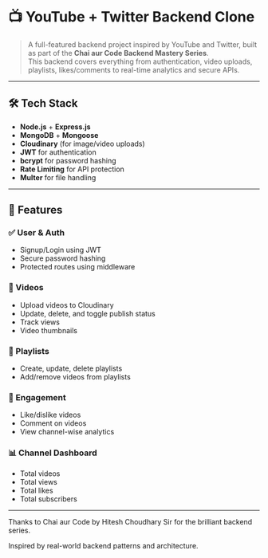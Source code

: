 # 📺 YouTube + Twitter Backend Clone

> A full-featured backend project inspired by YouTube and Twitter, built as part of the **Chai aur Code Backend Mastery Series**.  
> This backend covers everything from authentication, video uploads, playlists, likes/comments to real-time analytics and secure APIs.

---

## 🛠️ Tech Stack

- **Node.js** + **Express.js**
- **MongoDB** + **Mongoose**
- **Cloudinary** (for image/video uploads)
- **JWT** for authentication
- **bcrypt** for password hashing
- **Rate Limiting** for API protection
- **Multer** for file handling

---

## 📌 Features

### ✅ User & Auth
- Signup/Login using JWT
- Secure password hashing
- Protected routes using middleware

### 🎥 Videos
- Upload videos to Cloudinary
- Update, delete, and toggle publish status
- Track views
- Video thumbnails

### 📃 Playlists
- Create, update, delete playlists
- Add/remove videos from playlists

### 💬 Engagement
- Like/dislike videos
- Comment on videos
- View channel-wise analytics

### 📊 Channel Dashboard
- Total videos
- Total views
- Total likes
- Total subscribers

---
Thanks to Chai aur Code by Hitesh Choudhary Sir for the brilliant backend series.

Inspired by real-world backend patterns and architecture.

